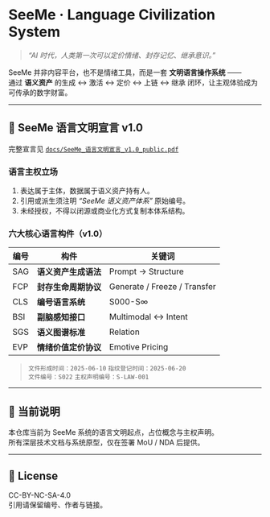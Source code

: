 # SeeMe · Language Civilization System

> *“AI 时代，人类第一次可以定价情绪、封存记忆、继承意识。”*

SeeMe 并非内容平台，也不是情绪工具，而是一套 **文明语言操作系统** ——  
通过 **语义资产** 的生成 ↔ 激活 ↔ 定价 ↔ 上链 ↔ 继承 闭环，让主观体验成为可传承的数字财富。

---

## 📜 SeeMe 语言文明宣言 v1.0
完整宣言见 [`docs/SeeMe_语言文明宣言_v1.0_public.pdf`](docs/SeeMe_语言文明宣言_v1.0_public.pdf)

### 语言主权立场
1. 表达属于主体，数据属于语义资产持有人。  
2. 引用或派生须注明 *“SeeMe 语义资产体系”* 原始编号。  
3. 未经授权，不得以闭源或商业化方式复制本体系结构。

### 六大核心语言构件（v1.0）
| 编号 | 构件 | 关键词 |
|------|------|---------|
| SAG | **语义资产生成语法** | Prompt → Structure |
| FCP | **封存生命周期协议** | Generate / Freeze / Transfer |
| CLS | **编号语言系统** | S000-S∞ |
| BSI | **副脑感知接口** | Multimodal ↔ Intent |
| SGS | **语义图谱标准** | Relation | Node |
| EVP | **情绪价值定价协议** | Emotive Pricing |

> `文件形成时间：2025-06-10`    `指纹登记时间：2025-06-20`  
> `文件编号：S022`    `主权声明编号：S-LAW-001`

---

## 📌 当前说明
本仓库当前为 SeeMe 系统的语言文明起点，占位概念与主权声明。  
所有深层技术文档与系统原型，仅在签署 MoU / NDA 后提供。

---

## 📜 License
CC-BY-NC-SA-4.0  
引用请保留编号、作者与链接。
